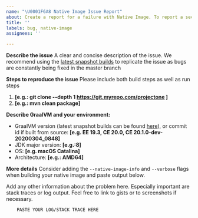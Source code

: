 ```yaml
---
name: "\U0001F6A8 Native Image Issue Report"
about: Create a report for a failure with Native Image. To report a security vulnerability, please see below or the SECURITY.md file at the root of the repository. Do not open a GitHub issue.
title: ''
labels: bug, native-image
assignees: ''

---
```

**Describe the issue**
A clear and concise description of the issue. We recommend using the [latest snapshot builds](https://github.com/graalvm/graalvm-ce-dev-builds/releases) to replicate the issue as  bugs are constantly being fixed in the master branch

**Steps to reproduce the issue**
Please include both build steps as well as run steps
1. **[e.g.: git clone --depth 1 https://git.myrepo.com/projectone ]**
2. **[e.g.: mvn clean package]**

**Describe GraalVM and your environment:**
 - GraalVM version (latest snapshot builds can be found [here](https://github.com/graalvm/graalvm-ce-dev-builds/releases)), or commit id if built from source: **[e.g. EE 19.3, CE 20.0, CE 20.1.0-dev-20200304_0848]**
 - JDK major version: **[e.g.:8]**
 - OS: **[e.g. macOS Catalina]**
 - Architecture: **[e.g.: AMD64]**


**More details**
Consider adding the `--native-image-info` and  `--verbose` flags when building your native image and paste output below.

Add any other information about the problem here. Especially important are stack traces or log output. Feel free to link to gists or to screenshots if necessary.
```
    PASTE YOUR LOG/STACK TRACE HERE
```

